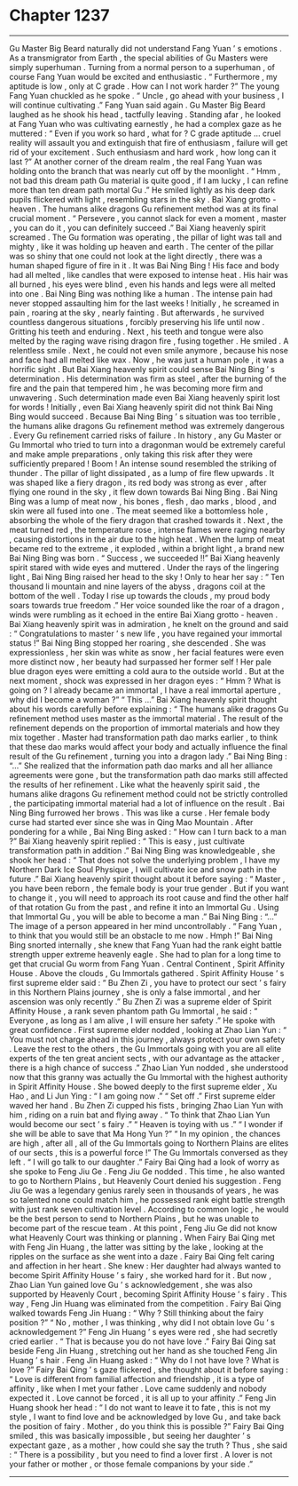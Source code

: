 
# Chapter 1237


---

Gu Master Big Beard naturally did not understand Fang Yuan ’ s emotions .
As a transmigrator from Earth , the special abilities of Gu Masters were simply superhuman . Turning from a normal person to a superhuman , of course Fang Yuan would be excited and enthusiastic .
“ Furthermore , my aptitude is low , only at C grade . How can I not work harder ?” The young Fang Yuan chuckled as he spoke .
“ Uncle , go ahead with your business , I will continue cultivating .” Fang Yuan said again .
Gu Master Big Beard laughed as he shook his head , tactfully leaving .
Standing afar , he looked at Fang Yuan who was cultivating earnestly , he had a complex gaze as he muttered : “ Even if you work so hard , what for ? C grade aptitude … cruel reality will assault you and extinguish that fire of enthusiasm , failure will get rid of your excitement . Such enthusiasm and hard work , how long can it last ?”
At another corner of the dream realm , the real Fang Yuan was holding onto the branch that was nearly cut off by the moonlight .
“ Hmm , not bad this dream path Gu material is quite good , if I am lucky , I can refine more than ten dream path mortal Gu .”
He smiled lightly as his deep dark pupils flickered with light , resembling stars in the sky .
Bai Xiang grotto - heaven .
The humans alike dragons Gu refinement method was at its final crucial moment .
“ Persevere , you cannot slack for even a moment , master , you can do it , you can definitely succeed .” Bai Xiang heavenly spirit screamed .
The Gu formation was operating , the pillar of light was tall and mighty , like it was holding up heaven and earth .
The center of the pillar was so shiny that one could not look at the light directly , there was a human shaped figure of fire in it .
It was Bai Ning Bing !
His face and body had all melted , like candles that were exposed to intense heat .
His hair was all burned , his eyes were blind , even his hands and legs were all melted into one .
Bai Ning Bing was nothing like a human .
The intense pain had never stopped assaulting him for the last weeks !
Initially , he screamed in pain , roaring at the sky , nearly fainting .
But afterwards , he survived countless dangerous situations , forcibly preserving his life until now .
Gritting his teeth and enduring .
Next , his teeth and tongue were also melted by the raging wave rising dragon fire , fusing together .
He smiled .
A relentless smile .
Next , he could not even smile anymore , because his nose and face had all melted like wax .
Now , he was just a human pole , it was a horrific sight .
But Bai Xiang heavenly spirit could sense Bai Ning Bing ’ s determination .
His determination was firm as steel , after the burning of the fire and the pain that tempered him , he was becoming more firm and unwavering .
Such determination made even Bai Xiang heavenly spirit lost for words !
Initially , even Bai Xiang heavenly spirit did not think Bai Ning Bing would succeed .
Because Bai Ning Bing ’ s situation was too terrible , the humans alike dragons Gu refinement method was extremely dangerous . Every Gu refinement carried risks of failure . In history , any Gu Master or Gu Immortal who tried to turn into a dragonman would be extremely careful and make ample preparations , only taking this risk after they were sufficiently prepared !
Boom !
An intense sound resembled the striking of thunder .
The pillar of light dissipated , as a lump of fire flew upwards .
It was shaped like a fiery dragon , its red body was strong as ever , after flying one round in the sky , it flew down towards Bai Ning Bing .
Bai Ning Bing was a lump of meat now , his bones , flesh , dao marks , blood , and skin were all fused into one .
The meat seemed like a bottomless hole , absorbing the whole of the fiery dragon that crashed towards it .
Next , the meat turned red , the temperature rose , intense flames were raging nearby , causing distortions in the air due to the high heat .
When the lump of meat became red to the extreme , it exploded , within a bright light , a brand new Bai Ning Bing was born .
“ Success , we succeeded !!” Bai Xiang heavenly spirit stared with wide eyes and muttered .
Under the rays of the lingering light , Bai Ning Bing raised her head to the sky !
Only to hear her say : “ Ten thousand li mountain and nine layers of the abyss , dragons coil at the bottom of the well . Today I rise up towards the clouds , my proud body soars towards true freedom .”
Her voice sounded like the roar of a dragon , winds were rumbling as it echoed in the entire Bai Xiang grotto - heaven .
Bai Xiang heavenly spirit was in admiration , he knelt on the ground and said : “ Congratulations to master ’ s new life , you have regained your immortal status !”
Bai Ning Bing stopped her roaring , she descended .
She was expressionless , her skin was white as snow , her facial features were even more distinct now , her beauty had surpassed her former self !
Her pale blue dragon eyes were emitting a cold aura to the outside world .
But at the next moment , shock was expressed in her dragon eyes : “ Hmm ? What is going on ? I already became an immortal , I have a real immortal aperture , why did I become a woman ?”
“ This …” Bai Xiang heavenly spirit thought about his words carefully before explaining : “ The humans alike dragons Gu refinement method uses master as the immortal material . The result of the refinement depends on the proportion of immortal materials and how they mix together . Master had transformation path dao marks earlier , to think that these dao marks would affect your body and actually influence the final result of the Gu refinement , turning you into a dragon lady .”
Bai Ning Bing : “…”
She realized that the information path dao marks and all her alliance agreements were gone , but the transformation path dao marks still affected the results of her refinement . Like what the heavenly spirit said , the humans alike dragons Gu refinement method could not be strictly controlled , the participating immortal material had a lot of influence on the result .
Bai Ning Bing furrowed her brows .
This was like a curse .
Her female body curse had started ever since she was in Qing Mao Mountain .
After pondering for a while , Bai Ning Bing asked : “ How can I turn back to a man ?”
Bai Xiang heavenly spirit replied : “ This is easy , just cultivate transformation path in addition .”
Bai Ning Bing was knowledgeable , she shook her head : “ That does not solve the underlying problem , I have my Northern Dark Ice Soul Physique , I will cultivate ice and snow path in the future .”
Bai Xiang heavenly spirit thought about it before saying : “ Master , you have been reborn , the female body is your true gender . But if you want to change it , you will need to approach its root cause and find the other half of that rotation Gu from the past , and refine it into an Immortal Gu . Using that Immortal Gu , you will be able to become a man .”
Bai Ning Bing : “…”
The image of a person appeared in her mind uncontrollably .
“ Fang Yuan , to think that you would still be an obstacle to me now . Hmph !” Bai Ning Bing snorted internally , she knew that Fang Yuan had the rank eight battle strength upper extreme heavenly eagle .
She had to plan for a long time to get that crucial Gu worm from Fang Yuan .
Central Continent , Spirit Affinity House .
Above the clouds , Gu Immortals gathered .
Spirit Affinity House ’ s first supreme elder said : “ Bu Zhen Zi , you have to protect our sect ’ s fairy in this Northern Plains journey , she is only a false immortal , and her ascension was only recently .”
Bu Zhen Zi was a supreme elder of Spirit Affinity House , a rank seven phantom path Gu Immortal , he said : “ Everyone , as long as I am alive , I will ensure her safety .”
He spoke with great confidence .
First supreme elder nodded , looking at Zhao Lian Yun : “ You must not charge ahead in this journey , always protect your own safety . Leave the rest to the others , the Gu Immortals going with you are all elite experts of the ten great ancient sects , with our advantage as the attacker , there is a high chance of success .”
Zhao Lian Yun nodded , she understood now that this granny was actually the Gu Immortal with the highest authority in Spirit Affinity House .
She bowed deeply to the first supreme elder , Xu Hao , and Li Jun Ying : “ I am going now .”
“ Set off .” First supreme elder waved her hand .
Bu Zhen Zi cupped his fists , bringing Zhao Lian Yun with him , riding on a ruin bat and flying away .
“ To think that Zhao Lian Yun would become our sect ’ s fairy .”
“ Heaven is toying with us .”
“ I wonder if she will be able to save that Ma Hong Yun ?”
“ In my opinion , the chances are high , after all , all of the Gu Immortals going to Northern Plains are elites of our sects , this is a powerful force !”
The Gu Immortals conversed as they left .
“ I will go talk to our daughter .” Fairy Bai Qing had a look of worry as she spoke to Feng Jiu Ge .
Feng Jiu Ge nodded .
This time , he also wanted to go to Northern Plains , but Heavenly Court denied his suggestion .
Feng Jiu Ge was a legendary genius rarely seen in thousands of years , he was so talented none could match him , he possessed rank eight battle strength with just rank seven cultivation level .
According to common logic , he would be the best person to send to Northern Plains , but he was unable to become part of the rescue team .
At this point , Feng Jiu Ge did not know what Heavenly Court was thinking or planning .
When Fairy Bai Qing met with Feng Jin Huang , the latter was sitting by the lake , looking at the ripples on the surface as she went into a daze .
Fairy Bai Qing felt caring and affection in her heart .
She knew : Her daughter had always wanted to become Spirit Affinity House ’ s fairy , she worked hard for it . But now , Zhao Lian Yun gained love Gu ’ s acknowledgement , she was also supported by Heavenly Court , becoming Spirit Affinity House ’ s fairy .
This way , Feng Jin Huang was eliminated from the competition .
Fairy Bai Qing walked towards Feng Jin Huang : “ Why ? Still thinking about the fairy position ?”
“ No , mother , I was thinking , why did I not obtain love Gu ’ s acknowledgement ?” Feng Jin Huang ’ s eyes were red , she had secretly cried earlier .
“ That is because you do not have love .” Fairy Bai Qing sat beside Feng Jin Huang , stretching out her hand as she touched Feng Jin Huang ’ s hair .
Feng Jin Huang asked : “ Why do I not have love ? What is love ?”
Fairy Bai Qing ’ s gaze flickered , she thought about it before saying : “ Love is different from familial affection and friendship , it is a type of affinity , like when I met your father . Love came suddenly and nobody expected it . Love cannot be forced , it is all up to your affinity .”
Feng Jin Huang shook her head : “ I do not want to leave it to fate , this is not my style , I want to find love and be acknowledged by love Gu , and take back the position of fairy . Mother , do you think this is possible ?”
Fairy Bai Qing smiled , this was basically impossible , but seeing her daughter ’ s expectant gaze , as a mother , how could she say the truth ?
Thus , she said : “ There is a possibility , but you need to find a lover first . A lover is not your father or mother , or those female companions by your side .”

---

